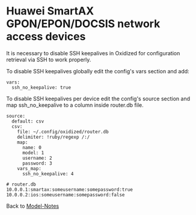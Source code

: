 # Huawei SmartAX GPON/EPON/DOCSIS network access devices

It is necessary to disable SSH keepalives in Oxidized for configuration retrieval via SSH to work properly.

To disable SSH keepalives globally edit the config's vars section and add:

```
vars:
  ssh_no_keepalive: true
```

To disable SSH keepalives per device edit the config's source section and map ssh_no_keepalive to a column inside router.db file.

```
source:
  default: csv
  csv:
    file: ~/.config/oxidized/router.db
    delimiter: !ruby/regexp /:/
    map:
      name: 0
      model: 1
      username: 2
      password: 3
    vars_map:
      ssh_no_keepalive: 4
```

```
# router.db
10.0.0.1:smartax:someusername:somepassword:true
10.0.0.2:ios:someusername:somepassword:false
```



Back to [Model-Notes](README.md)
